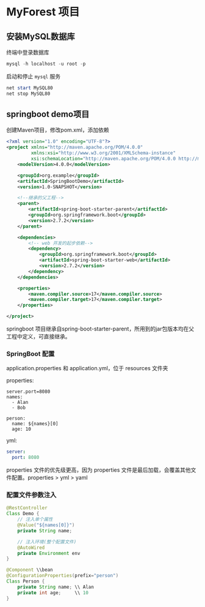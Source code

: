 # MyForest 项目

## 安装MySQL数据库

终端中登录数据库

```powershell
mysql -h localhost -u root -p
```

启动和停止 `mysql` 服务

```powershell
net start MySQL80
net stop MySQL80
```

## springboot demo项目

创建Maven项目，修改pom.xml，添加依赖

```xml
<?xml version="1.0" encoding="UTF-8"?>
<project xmlns="http://maven.apache.org/POM/4.0.0"
         xmlns:xsi="http://www.w3.org/2001/XMLSchema-instance"
         xsi:schemaLocation="http://maven.apache.org/POM/4.0.0 http://maven.apache.org/xsd/maven-4.0.0.xsd">
    <modelVersion>4.0.0</modelVersion>

    <groupId>org.example</groupId>
    <artifactId>SpringBootDemo</artifactId>
    <version>1.0-SNAPSHOT</version>

    <!--继承的父工程-->
    <parent>
        <artifactId>spring-boot-starter-parent</artifactId>
        <groupId>org.springframework.boot</groupId>
        <version>2.7.2</version>
    </parent>

    <dependencies>
        <!-- web 开发的起步依赖-->
        <dependency>
            <groupId>org.springframework.boot</groupId>
            <artifactId>spring-boot-starter-web</artifactId>
            <version>2.7.2</version>
        </dependency>
    </dependencies>

    <properties>
        <maven.compiler.source>17</maven.compiler.source>
        <maven.compiler.target>17</maven.compiler.target>
    </properties>

</project>
```

 springboot 项目继承自spring-boot-starter-parent，所用到的jar包版本均在父工程中定义，可直接继承。

### SpringBoot 配置

application.properties 和 application.yml，位于 resources 文件夹

properties:

```properties
server.port=8080
names:
  - Alan
  - Bob

person:
  name: ${names}[0]
  age: 10
```

yml:

```yaml
server:
  port: 8080
```

properties 文件的优先级更高，因为 properties 文件是最后加载，会覆盖其他文件配置。properties > yml > yaml

### 配置文件参数注入

```java
@RestController
Class Demo {
    // 注入单个属性
    @Value("${names[0]}")
    private String name;

    // 注入环境(整个配置文件)
    @AutoWired
    private Environment env
}
```

```java
@Component \\bean
@ConfigurationProperties(prefix="person")
Class Person {
	private String name; \\ Alan
	private int age;     \\ 10
}
```
